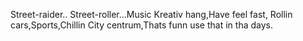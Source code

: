 Street-raider.. Street-roller...Music Kreativ hang,Have feel fast, Rollin cars,Sports,Chillin
City centrum,Thats funn use that in tha days.
